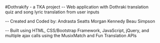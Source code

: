 #Dothrakify - a TKA project
-- Web application with Dothraki translation quiz and song lyric translation from user inputs

-- Created and Coded by:
    Andrasta Seatts
    Morgan Kennedy
    Beau Simpson

-- Built using HTML, CSS/Bootstrap Framework, JavaScript, jQuery, and multiple ajax calls using the MusixMatch and Fun Translation APIs